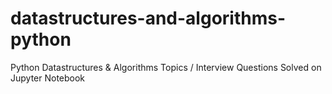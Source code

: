 # datastructures-and-algorithms-python
Python Datastructures & Algorithms Topics / Interview Questions Solved on Jupyter Notebook
